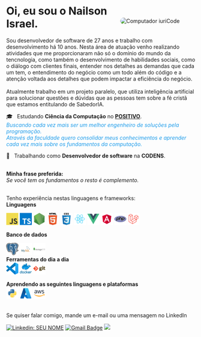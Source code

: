 <img src="https://avatars.githubusercontent.com/u/22625360?v=4" width="200px" 
style="border-radius:100px; margin-top:60px; margin-left: 30px;" max-width="400px" width="400px" align="right" alt="Computador iuriCode">

<h1>Oi, eu sou o Nailson Israel. </h1>
<p align="left"> 
  Sou desenvolvedor de software  de 27 anos e trabalho com desenvolvimento há 10 anos.
  Nesta área de atuação venho realizando atividades que me proporcionaram não só o domínio do mundo da tencnologia, como também o desenvolvimento de habilidades sociais, como o diálogo com clientes finais, entender nos detalhes as demandas que cada um tem, o entendimento do negócio como um todo além do código e a atenção voltada aos detalhes que podem impactar a eficiência do negócio.
  </br></br>
  Atualmente trabalho em um projeto paralelo, que utiliza inteligência artificial para solucionar questões e dúvidas que as pessoas tem sobre a fé cristã que estamos entitulando de SabedorIA.
  </br>

🎓 &nbsp; Estudando **Ciência da Computação** no <a href="https://www.up.edu.br/processo-seletivo/graduacao-presencial/?utm_source=google-search&utm_medium=search&utm_campaign=perf_conversao_regular_marca_aquisicao_graduacao_positivo_curitiba_2022-2&utm_content=null_cpc_palavra-chave_null_null_null_texto_null_null_null"><b>POSITIVO</b></a>.
</br>
<i style="color:#1e9cea;">Buscando cada vez mais ser um melhor engenheiro de soluções pela programação. </br>Através da faculdade quero consolidar meus conhecimentos e aprender cada vez mais sobre os fundamentos da computação.</i>

💼 &nbsp; Trabalhando como **Desenvolvedor de software** na <b>CODENS</b>.
</br>
<i style="color:#1e9cea;"></i>

</p>
</br>
<b>Minha frase preferida:</b></br>
<i>Se você tem os fundamentos o resto é complemento.</i>
</br></br>
<p align="left">

Tenho experiência nestas linguagens e frameworks:
</br>
<b>Linguagens</b>

</p>
<code><img height="32" src="https://raw.githubusercontent.com/github/explore/80688e429a7d4ef2fca1e82350fe8e3517d3494d/topics/javascript/javascript.png" alt="Javascript"/></code>
<code><img height="32" src="https://raw.githubusercontent.com/github/explore/80688e429a7d4ef2fca1e82350fe8e3517d3494d/topics/typescript/typescript.png" alt="Typescript"/></code>
<code><img height="32" src="https://raw.githubusercontent.com/github/explore/80688e429a7d4ef2fca1e82350fe8e3517d3494d/topics/nodejs/nodejs.png" alt="Nodejs"/></code>
<code><img height="32" src="https://raw.githubusercontent.com/github/explore/80688e429a7d4ef2fca1e82350fe8e3517d3494d/topics/html/html.png" alt="HTML5"/></code>
<code><img height="32" src="https://raw.githubusercontent.com/github/explore/80688e429a7d4ef2fca1e82350fe8e3517d3494d/topics/css/css.png" alt="CSS"/></code>
<code><img height="32" src="https://raw.githubusercontent.com/github/explore/80688e429a7d4ef2fca1e82350fe8e3517d3494d/topics/react/react.png" alt="React"/></code>
<code><img height="32" src="https://raw.githubusercontent.com/github/explore/80688e429a7d4ef2fca1e82350fe8e3517d3494d/topics/vue/vue.png" alt="React"/></code>
<code><img height="32" src="https://raw.githubusercontent.com/github/explore/80688e429a7d4ef2fca1e82350fe8e3517d3494d/topics/angular/angular.png" alt="Angular"/></code>
<code><img height="32" src="https://raw.githubusercontent.com/github/explore/80688e429a7d4ef2fca1e82350fe8e3517d3494d/topics/php/php.png" alt="PHP"/></code>
<code><img height="32" src="https://raw.githubusercontent.com/github/explore/80688e429a7d4ef2fca1e82350fe8e3517d3494d/topics/laravel/laravel.png" alt="LARAVEL"/></code>

<b>Banco de dados</b>

<code><img height="32" src="https://raw.githubusercontent.com/github/explore/80688e429a7d4ef2fca1e82350fe8e3517d3494d/topics/postgresql/postgresql.png" alt="PostegreSQL"/></code>
<code><img height="32" src="https://raw.githubusercontent.com/github/explore/80688e429a7d4ef2fca1e82350fe8e3517d3494d/topics/mysql/mysql.png" alt="MySQL"/></code>
<code><img height="32" src="https://raw.githubusercontent.com/github/explore/80688e429a7d4ef2fca1e82350fe8e3517d3494d/topics/mongodb/mongodb.png" alt="MongoDB"/></code>
</br>
<b>Ferramentas do dia a dia</b>
</br>
<code><img height="32" src="https://raw.githubusercontent.com/github/explore/80688e429a7d4ef2fca1e82350fe8e3517d3494d/topics/visual-studio-code/visual-studio-code.png" alt="VScode"/></code>
<code><img height="32" src="https://raw.githubusercontent.com/github/explore/80688e429a7d4ef2fca1e82350fe8e3517d3494d/topics/docker/docker.png" alt="Docker"/></code>
<code><img height="32" src="https://raw.githubusercontent.com/github/explore/80688e429a7d4ef2fca1e82350fe8e3517d3494d/topics/git/git.png" alt="Git"/></code>

<b>Aprendendo as seguintes linguagens e plataformas</b>
</br>
<code><img height="32" src="https://raw.githubusercontent.com/github/explore/80688e429a7d4ef2fca1e82350fe8e3517d3494d/topics/python/python.png" alt="Python"/></code>
<code><img height="32" src="https://raw.githubusercontent.com/github/explore/80688e429a7d4ef2fca1e82350fe8e3517d3494d/topics/azure/azure.png" alt="Python"/></code>
<code><img height="32" src="https://raw.githubusercontent.com/github/explore/80688e429a7d4ef2fca1e82350fe8e3517d3494d/topics/aws/aws.png" alt="Python"/></code>
</br></br>

<p align="left">
Se quiser falar comigo, mande um e-mail ou uma mensagem no LinkedIn
</p>

[![Linkedin: SEU NOME](https://img.shields.io/badge/-Nailson%20Israel-blue?style=flat-square&logo=Linkedin&logoColor=white&link=LINK-DO-SEU-LINKEDIN)](LINK-DO-SEU-LINKEDIN)
[![Gmail Badge](https://img.shields.io/badge/-nailson@codens.com.br-006bed?style=flat-square&logo=Gmail&logoColor=white&link=mailto:SEU-EMAIL)](mailto:SEU-EMAIL)
<a href="nailson@gmail.com" alt="Gmail"> <img src="https://img.shields.io/badge/-Gmail-FF0000?style=flat-square&labelColor=FF0000&logo=gmail&logoColor=white&link=LINK-DO-SEU-EMAIL" /></a>
